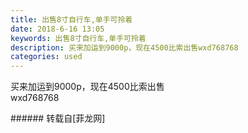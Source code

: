 ```yaml
---
title: 出售8寸自行车,单手可拎着
date: 2018-6-16 13:05
keywords: 出售8寸自行车,单手可拎着
description: 买来加运到9000p，现在4500比索出售wxd768768
categories: used
---
```

<td class="t_f" id="postmessage_1425161">

买来加运到9000p，现在4500比索出售<br/>
wxd768768<br/>
<img alt="" border="0" class="zoom" data-cf-modified-2462ac8957aa695231b5106b-="" file="http://www.flw.ph/data/appbyme/upload/image/201806/16/2AbZ3D0NXQ5b.jpg" id="aimg_tRrgS" lazyloadthumb="1" onclick="" onmouseover="" src="http://www.flw.ph/data/appbyme/upload/image/201806/16/2AbZ3D0NXQ5b.jpg"/><br/>
<img alt="" border="0" class="zoom" data-cf-modified-2462ac8957aa695231b5106b-="" file="http://www.flw.ph/data/appbyme/upload/image/201806/16/7K9ndy1K1V3y.jpg" id="aimg_kNVn5" lazyloadthumb="1" onclick="" onmouseover="" src="http://www.flw.ph/data/appbyme/upload/image/201806/16/7K9ndy1K1V3y.jpg"/><br/>
</td>
###### 转载自[菲龙网]